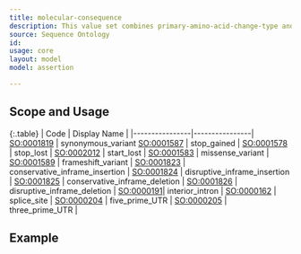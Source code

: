 ```yaml
---
title: molecular-consequence
description: This value set combines primary-amino-acid-change-type and primary-transcript-region-type from the allele model
source: Sequence Ontology
id: 
usage: core
layout: model
model: assertion

---
```


Scope and Usage
---------------


{:.table}
| Code | Display Name |
|----------------|----------------|
[SO:0001819](http://www.sequenceontology.org/browser/current_svn/term/SO:0001819) | synonymous_variant
[SO:0001587](http://www.sequenceontology.org/browser/current_svn/term/SO:0001587) | stop_gained |
[SO:0001578](http://www.sequenceontology.org/browser/current_svn/term/SO:0001578) | stop_lost |
[SO:0002012](http://www.sequenceontology.org/browser/current_svn/term/SO:0002012) | start_lost |
[SO:0001583](http://www.sequenceontology.org/browser/current_svn/term/SO:0001583) | missense_variant |
[SO:0001589](http://www.sequenceontology.org/miso/current_svn/term/SO:0001589)    | frameshift_variant |
[SO:0001823](http://www.sequenceontology.org/browser/current_svn/term/SO:0001823) | conservative_inframe_insertion |
[SO:0001824](http://www.sequenceontology.org/browser/current_svn/term/SO:0001824) | disruptive_inframe_insertion |
[SO:0001825](http://www.sequenceontology.org/browser/current_svn/term/SO:0001825) | conservative_inframe_deletion |
[SO:0001826](http://www.sequenceontology.org/browser/current_svn/term/SO:0001826) | disruptive_inframe_deletion |
[SO:0000191](http://www.sequenceontology.org/browser/current_svn/term/SO:0000191)| interior_intron |
[SO:0000162](http://www.sequenceontology.org/browser/current_svn/term/SO:0000162) | splice_site |
[SO:0000204](http://www.sequenceontology.org/browser/current_svn/term/SO:0000204) | five_prime_UTR |
[SO:0000205](http://www.sequenceontology.org/miso/current_svn/term/SO:0000205) | three_prime_UTR |


Example
-------



